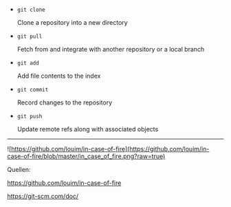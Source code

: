 - `git clone`

    Clone a repository into a new directory

- `git pull`

    Fetch from and integrate with another repository or a local branch

- `git add`

    Add file contents to the index

- `git commit`

    Record changes to the repository

- `git push`

    Update remote refs along with associated objects
    
---

![https://github.com/louim/in-case-of-fire](https://github.com/louim/in-case-of-fire/blob/master/in_case_of_fire.png?raw=true)

Quellen:

https://github.com/louim/in-case-of-fire

https://git-scm.com/doc/